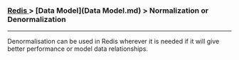 


### [Redis ](../Redis.md) > [Data Model](Data Model.md) > Normalization or Denormalization

___


Denormalisation can be used in Redis wherever it is needed if it will give better performance or model data relationships.